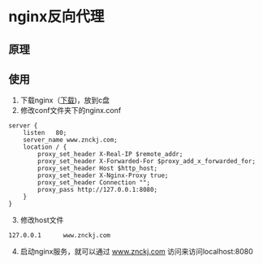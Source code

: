 # nginx反向代理 #

## 原理 ##



## 使用 ##

1. 下载nginx（[下载](https://nginx.org/en/download.html))，放到c盘
2. 修改conf文件夹下的nginx.conf

```
server {
	listen   80;
	server_name www.znckj.com;
	location / {
		proxy_set_header X-Real-IP $remote_addr;
		proxy_set_header X-Forwarded-For $proxy_add_x_forwarded_for;
		proxy_set_header Host $http_host;
		proxy_set_header X-Nginx-Proxy true;
		proxy_set_header Connection "";
		proxy_pass http://127.0.0.1:8080;
	}
}
```

3. 修改host文件

```
127.0.0.1      www.znckj.com
```

4. 启动nginx服务，就可以通过 www.znckj.com 访问来访问localhost:8080

